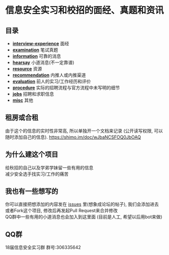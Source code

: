 # 信息安全实习和校招的面经、真题和资讯

## 目录

* [**interview-experience**](interview-experience/) 面经
* [**examination**](examination/) 笔试真题
* [**information**](information/) 可靠的消息
* [**hearsay**](hearsay/) 小道消息(不一定靠谱)
* [**resource**](resource/) 资源
* [**recommendation**](recommendation/) 内推人或内推渠道
* [**evaluation**](evaluation/) 前人的实习/工作经历和评价
* [**procedure**](procedure/) 实际的招聘流程与官方流程中未写明的细节
* [**jobs**](jobs/) 招聘和求职信息
* [**misc**](misc/) 其他

## 租房或合租
由于这个的信息的实时性非常高, 所以单独开一个文档来记录
(公开读写权限, 可以随时添加自己的信息).
https://shimo.im/doc/wJbaNCSFOQ0JbOAQ


## 为什么建这个项目

给秋招的自己以及学弟学妹留一些有用的信息  
减少安全选手找实习/工作的痛苦

## 我也有一些想写的

你可以直接把想添加的内容发在 [issues](https://github.com/SecYouth/all-about-security-jobs/issues) 里(想象成论坛的帖子), 我们会添加进去  
或者Fork这个项目, 修改后再发起Pull Request来合并修改  
QQ群中一些有用的小道消息也会加入到这里面 (目前是人工, 希望以后用bot来做)

## QQ群

18届信息安全实习群  群号:306335642

